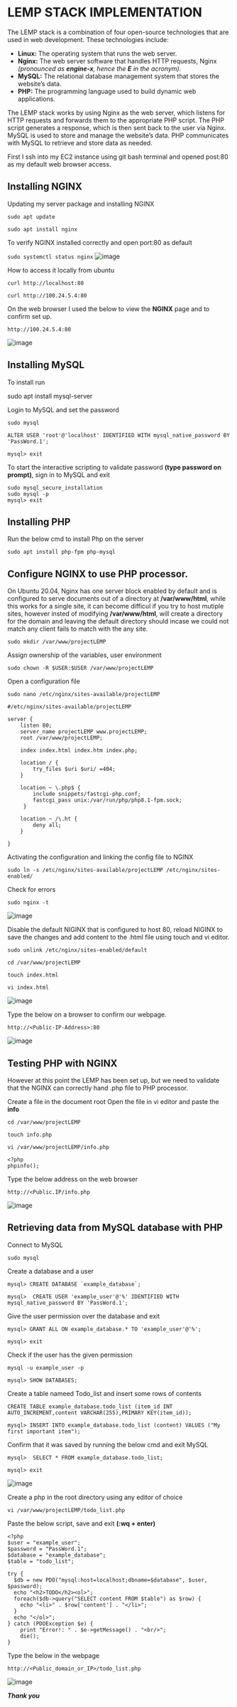 # LEMP STACK IMPLEMENTATION
The LEMP stack is a combination of four open-source technologies that are used in web development. These technologies include:

* **Linux:** The operating system that runs the web server.
* **Nginx:** The web server software that handles HTTP requests, Nginx *(pronounced as **engine-x**, hence the **E** in the acronym)*.
* **MySQL:** The relational database management system that stores the website’s data.
* **PHP:** The programming language used to build dynamic web applications.

The LEMP stack works by using Nginx as the web server, which listens for HTTP requests and forwards them to the appropriate PHP script. The PHP script generates a response, which is then sent back to the user via Nginx.
MySQL is used to store and manage the website’s data. PHP communicates with MySQL to retrieve and store data as needed.

First I ssh into my EC2 instance using git bash terminal and opened post:80 as my default web browser access.

## Installing NGINX
Updating my server package and installing NGINX

`sudo apt update`

`sudo apt install nginx`


To verify NGINX installed correctly and open port:80 as default
 
`sudo systemctl status nginx`
![image](https://github.com/chibyke01/DevOps_Projects/assets/103823637/cb3957a8-cf79-42d4-9980-01d7b3a04acc)

How to access it locally from ubuntu

`curl http://localhost:80`

`curl http://100.24.5.4:80`


On the web browser I used the below to view the **NGINX** page and to confirm set up.

`http://100.24.5.4:80`

![image](https://github.com/chibyke01/DevOps_Projects/assets/103823637/44bb4aa0-c03e-4df5-b920-2d65ddc82315)

## Installing MySQL
To install run

sudo apt install mysql-server

Login to MySQL and set the password

`sudo mysql`

`ALTER USER 'root'@'localhost' IDENTIFIED WITH mysql_native_password BY 'PassWord.1';`

`mysql> exit`

To start the interactive scripting to validate password **(type password on prompt)**, sign in to MySQL and exit
```
sudo mysql_secure_installation
sudo mysql -p
mysql> exit
```

## Installing PHP

Run the below cmd to install Php on the server

`sudo apt install php-fpm php-mysql`

## Configure NGINX to use PHP processor.
On Ubuntu 20.04, Nginx has one server block enabled by default and is configured to serve documents out of a directory at **/var/www/html**, while this works for a single site, it can become difficul if you try to host mutiple sites, however insted of modifying **/var/www/html**, will create a directory for the domain and leaving the default directory should incase we could not match any client fails to match with the any site.

`sudo mkdir /var/www/projectLEMP`

Assign ownership of the variables, user environment

`sudo chown -R $USER:$USER /var/www/projectLEMP`

Open a configuration file


`sudo nano /etc/nginx/sites-available/projectLEMP`

```
#/etc/nginx/sites-available/projectLEMP

server {
    listen 80;
    server_name projectLEMP www.projectLEMP;
    root /var/www/projectLEMP;

    index index.html index.htm index.php;

    location / {
        try_files $uri $uri/ =404;
    }

    location ~ \.php$ {
        include snippets/fastcgi-php.conf;
        fastcgi_pass unix:/var/run/php/php8.1-fpm.sock;
     }

    location ~ /\.ht {
        deny all;
    }

}
```
Activating the configuration and linking the config file to NGINX

`sudo ln -s /etc/nginx/sites-available/projectLEMP /etc/nginx/sites-enabled/`

Check for errors

`sudo nginx -t`

![image](https://github.com/chibyke01/DevOps_Projects/assets/103823637/46f9ac55-1bc2-425c-8c5e-fc947455de2b)


Disable the default NIGINX that is configured to host 80, reload NIGINX to save the changes and add content to the .html file using touch and vi editor.
```
sudo unlink /etc/nginx/sites-enabled/default

cd /var/www/projectLEMP

touch index.html

vi index.html
```
![image](https://github.com/chibyke01/DevOps_Projects/assets/103823637/98b1c2fa-f048-4879-9fed-f23b34e16bdf)

Type the below on a browser to confirm our webpage.

`http://<Public-IP-Address>:80`

![image](https://github.com/chibyke01/DevOps_Projects/assets/103823637/4ffc9372-a38c-4a50-975c-c9ea78b3e24e)

## Testing PHP with NGINX
However at this point the LEMP has been set up, but we need to validate that the NGINX can correctly hand .php file to PHP processor.

Create a file in the document root
Open the file in vi editor and paste the **info**
```
cd /var/www/projectLEMP

touch info.php

vi /var/www/projectLEMP/info.php

<?php
phpinfo();
```
Type the below address on the web browser

`http://<Public.IP/info.php`

![image](https://github.com/chibyke01/DevOps_Projects/assets/103823637/54d71cb9-9ec7-48d5-9e60-ba7469d09c7e)


## Retrieving data from MySQL database with PHP

Connect to MySQL

`sudo mysql`

Create a database and a user

```
mysql> CREATE DATABASE `example_database`;

mysql>  CREATE USER 'example_user'@'%' IDENTIFIED WITH mysql_native_password BY 'PassWord.1';
```

Give the user permission over the database and exit

```
mysql> GRANT ALL ON example_database.* TO 'example_user'@'%';

mysql> exit
```

Check if the user has the given permission
```
mysql -u example_user -p

mysql> SHOW DATABASES;
```
Create a table nameed Todo_list and insert some rows of contents
```
CREATE TABLE example_database.todo_list (item_id INT AUTO_INCREMENT,content VARCHAR(255),PRIMARY KEY(item_id));

mysql> INSERT INTO example_database.todo_list (content) VALUES ("My first important item");
```
Confirm that it was saved by running the below cmd and exit MySQL

`mysql>  SELECT * FROM example_database.todo_list;`

`mysql> exit`

![image](https://github.com/chibyke01/DevOps_Projects/assets/103823637/31a17d60-d4c4-4c66-846d-64ea0a1c7286)

Create a php in the root directory using any editor of choice

`vi /var/www/projectLEMP/todo_list.php`

Paste the below script, save and exit **(:wq + enter)**
```
<?php
$user = "example_user";
$password = "PassWord.1";
$database = "example_database";
$table = "todo_list";

try {
  $db = new PDO("mysql:host=localhost;dbname=$database", $user, $password);
  echo "<h2>TODO</h2><ol>";
  foreach($db->query("SELECT content FROM $table") as $row) {
    echo "<li>" . $row['content'] . "</li>";
  }
  echo "</ol>";
} catch (PDOException $e) {
    print "Error!: " . $e->getMessage() . "<br/>";
    die();
}
```

Type the below in the webpage

`http://<Public_domain_or_IP>/todo_list.php`

![image](https://github.com/chibyke01/DevOps_Projects/assets/103823637/331db564-55ad-4cc1-a49d-feac8b4fd756)





_**Thank you**_




